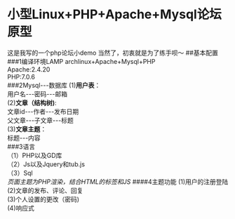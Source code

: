 # 小型Linux+PHP+Apache+Mysql论坛原型
这是我写的一个php论坛小demo
当然了，初衷就是为了练手呗～
##基本配置<br />
###1编译环境LAMP
archlinux+Apache+Mysql+PHP<br />
Apache:2.4.20<br />
PHP:7.0.6<br />
###2Mysql---数据库
(1)__用户表__：<br />
用户名---密码---邮箱<br />
(2)__文章（结构树)__:<br />
文章id---作者---发布日期<br />
父文章---子文章---标题<br />
(3)__文章主题__：<br />
标题---内容<br />
###3语言<br />
（1）PHP以及GD库<br />
（2）Js以及Jquery和tub.js<br />
（3）Sql<br />
_页面主题为PHP渲染，结合HTML的标签和JS_
####4主题功能
(1)用户的注册登陆<br />
(2)文章的发布、评论、回复<br />
(3)个人设置的更改（密码)<br />
(4)响应式


